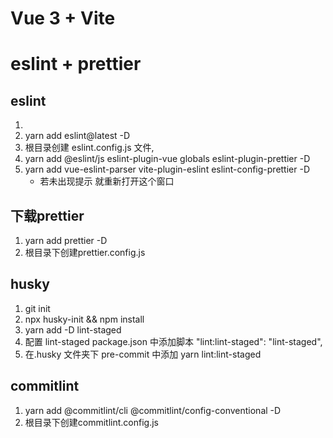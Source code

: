<!--
 * @Author: nry
 * @Date: 2025-06-17 12:09:30
 * @LastEditTime: 2025-06-18 14:08:14
 * @FilePath: \vue3-js-template\README.md
 * @Description:
 *
 * Copyright (c) 2025 by ${git_name_email}, All Rights Reserved.
-->
<!--
 * @Author: nry
 * @Date: 2025-06-17 12:09:30
 * @LastEditTime: 2025-06-17 18:34:15
 * @FilePath: \vue3-js-template\README.md
 * @Description:
 *
 * Copyright (c) 2025 by ${git_name_email}, All Rights Reserved.
-->

# Vue 3 + Vite

# eslint + prettier

## eslint

1.
2. yarn add eslint@latest -D
3. 根目录创建 eslint.config.js 文件,
4. yarn add @eslint/js eslint-plugin-vue globals eslint-plugin-prettier -D
5. yarn add vue-eslint-parser vite-plugin-eslint eslint-config-prettier -D
   - 若未出现提示 就重新打开这个窗口

## 下载prettier

1. yarn add prettier -D
2. 根目录下创建prettier.config.js

## husky

1. git init
2. npx husky-init && npm install
3. yarn add -D lint-staged
4. 配置 lint-staged package.json 中添加脚本 "lint:lint-staged": "lint-staged",
5. 在.husky 文件夹下 pre-commit 中添加 yarn lint:lint-staged

## commitlint

1. yarn add @commitlint/cli @commitlint/config-conventional -D
2. 根目录下创建commitlint.config.js
